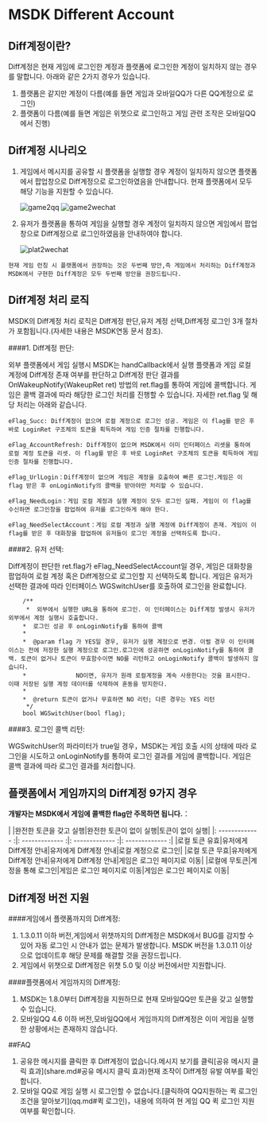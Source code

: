 ﻿MSDK Different Account 
=======

Diff계정이란?
---

Diff계정은 현재 게임에 로그인한 계정과 플랫폼에 로그인한 계정이 일치하지 않는 경우를 말합니다. 아래와 같은 2가지 경우가 있습니다.

1. 플랫폼은 같지만 계정이 다름(예를 들면 게임과 모바일QQ가 다른 QQ계정으로 로그인)
2. 플랫폼이 다름(예를 들면 게임은 위챗으로 로그인하고 게임 관련 조작은 모바일QQ에서 진행)

Diff계정 시나리오
---

 1. 게임에서 메시지를 공유할 시 플랫폼을 실행할 경우 계정이 일치하지 않으면 플랫폼에서 팝업창으로 Diff계정으로 로그인하였음을 안내합니다. 현재 플랫폼에서 모두 해당 기능을 지원할 수 있습니다.

	![game2qq](./diff-account-game2qq.png) 
    ![game2wechat](./diff-account-game2wechat.png)

 2. 유저가 플랫폼을 통하여 게임을 실행할 경우 계정이 일치하지 않으면 게임에서 팝업창으로 Diff계정으로 로그인하였음을 안내하여야 합니다.

	![plat2wechat](./diff-account-plat2wechat.png) 

`현재 게임 런칭 시 플랫폼에서 권장하는 것은 두번째 방안,즉 게임에서 처리하는 Diff계정과 MSDK에서 구현한 Diff계정은 모두 두번째 방안을 권장드립니다.`

Diff계정 처리 로직
---
MSDK의 Diff계정 처리 로직은 Diff계정 판단,유저 계정 선택,Diff계정 로그인 3개 절차가 포함됩니다.(자세한 내용은 MSDK연동 문서 참조).

####1. Diff계정 판단:

외부 플랫폼에서 게임 실행시 MSDK는 handCallback에서 실행 플랫폼과 게임 로컬 계정에 Diff계정 존재 여부를 판단하고 Diff계정 판단 결과를 OnWakeupNotify(WakeupRet ret) 방법의 ret.flag를 통하여 게임에 콜백합니다. 게임은 콜백 결과에 따라 해당한 로그인 처리를 진행할 수 있습니다. 자세한 ret.flag 및 해당 처리는 아래와 같습니다.

	eFlag_Succ: Diff계정이 없으며 로컬 계정으로 로그인 성공. 게임은 이 flag를 받은 후 바로 LoginRet 구조체의 토큰을 획득하여 게임 인증 절차를 진행합니다.

	eFlag_AccountRefresh: Diff계정이 없으며 MSDK에서 이미 인터페이스 리셋을 통하여 로컬 계정 토큰을 리셋. 이 flag를 받은 후 바로 LoginRet 구조체의 토큰을 획득하여 게임 인증 절차를 진행합니다.

	eFlag_UrlLogin：Diff계정이 없으며 게임은 계정을 호출하여 빠른 로그인.게임은 이 flag 받은 후 onLoginNotify의 콜백을 받아야만 처리할 수 있습니다.

	eFlag_NeedLogin：게임 로컬 계정과 실행 계정이 모두 로그인 실패. 게임이 이 flag를 수신하면 로그인창을 팝업하여 유저를 로그인하게 해야 한다.

	eFlag_NeedSelectAccount：게임 로컬 계정과 실행 계정에 Diff계정이 존재. 게임이 이 flag를 받은 후 대화창을 팝업하여 유저들이 로그인 계정을 선택하도록 합니다.

####2. 유저 선택:

Diff계정이 판단한 ret.flag가 eFlag_NeedSelectAccount일 경우, 게임은 대화창을 팝업하여 로컬 계정 혹은 Diff계정으로 로그인할 지 선택하도록 합니다. 게임은 유저가 선택한 결과에 따라 인터페이스 WGSwitchUser를 호출하여 로그인을 완료합니다.

		/**
		 *  외부에서 실행한 URL을 통하여 로그인. 이 인터페이스는 Diff계정 발생시 유저가 외부에서 계정 실행시 호출합니다.
	 	*  로그인 성공 후 onLoginNotify를 통하여 콜백
	 	*
	 	*  @param flag 가 YES일 경우, 유저가 실행 계정으로 변경. 이럴 경우 이 인터페이스는 전에 저장한 실행 계정으로 로그인.로그인에 성공하면 onLoginNotify를 통하여 콜백. 토큰이 없거나 토큰이 무효함수이면 NO를 리턴하고 onLoginNotify 콜백이 발생하지 않습니다.
	 	*              NO이면, 유저가 원래 로컬계정을 계속 사용한다는 것을 표시한다. 이때 저장된 실행 계정 데이터를 삭제하여 혼동을 방지한다.
	 	*
	 	*  @return 토큰이 없거나 무효하면 NO 리턴; 다른 경우는 YES 리턴
		 */
		bool WGSwitchUser(bool flag);

####3. 로그인 콜백 리턴:

WGSwitchUser의 파라미터가 true일 경우，MSDK는 게임 호출 시의 상태에 따라 로그인을 시도하고 onLoginNotify를 통하여 로그인 결과를 게임에 콜백합니다. 게임은 콜백 결과에 따라 로그인 결과를 처리합니다.

플랫폼에서 게임까지의 Diff계정 9가지 경우
----

**개발자는 MSDK에서 게임에 콜백한 flag만 주목하면 됩니다.**：

|           |완전한 토큰을 갖고 실행|완전한 토큰이 없이 실행|토큰이 없이 실행|
|: ------------- :|: ------------- :|: ------------- :|: ------------- :|
|로컬 토큰 유효|유저에게 Diff계정 안내|유저에게 Diff계정 안내|로컬 계정으로 로그인|
|로컬 토큰 무효|유저에게 Diff계정 안내|유저에게 Diff계정 안내|게임은 로그인 페이지로 이동|
|로컬에 무토큰|계정을 통해 로그인|게임은 로그인 페이지로 이동|게임은 로그인 페이지로 이동|


Diff계정 버전 지원
-----
####게임에서 플랫폼까지의 Diff계정:

1. 1.3.0.11 이하 버전,게임에서 위챗까지의 Diff계정은 MSDK에서 BUG를 감지할 수 있어 자동 로그인 시 안내가 없는 문제가 발생합니다. MSDK 버전을 1.3.0.11 이상으로 업데이트후 해당 문제를 해결할 것을 권장드립니다.
2. 게임에서 위챗으로 Diff계정은 위챗 5.0 및 이상 버전에서만 지원합니다.

####플랫폼에서 게임까지의 Diff계정:
1. MSDK는 1.8.0부터 Diff계정을 지원하므로 현재 모바일QQ만 토큰을 갖고 실행할 수 있습니다.
2. 모바일QQ 4.6 이하 버전,모바일QQ에서 게임까지의 Diff계정은 이미 게임을 실행한 상황에서는 존재하지 않습니다.


##FAQ

1. 공유한 메시지를 클릭한 후 Diff계정이 없습니다.메시지 보기를 클릭[공유 메시지 클릭 효과](share.md#공유 메시지 클릭 효과)현재 조작이 Diff계정 유발 여부를 확인합니다.
2. 모바일 QQ로 게임 실행 시 로그인할 수 없습니다.[클릭하여 QQ지원하는 퀵 로그인 조건을 알아보기](qq.md#퀵 로그인)，내용에 의하여 현 게임 QQ 퀵 로그인 지원 여부를 확인합니다.